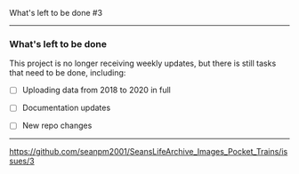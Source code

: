 What's left to be done #3

***

### What's left to be done

This project is no longer receiving weekly updates, but there is still tasks that need to be done, including:

- [ ] Uploading data from 2018 to 2020 in full

- [ ] Documentation updates

- [ ] New repo changes

***

https://github.com/seanpm2001/SeansLifeArchive_Images_Pocket_Trains/issues/3

